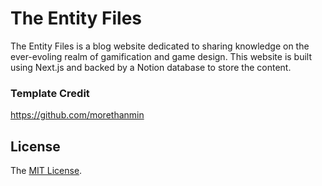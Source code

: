 # The Entity Files

The Entity Files is a blog website dedicated to sharing knowledge on the ever-evoling realm of gamification and game design. This website is built using Next.js and backed by a Notion database to store the content. 

### Template Credit
https://github.com/morethanmin

## License

The [MIT License](LICENSE).
